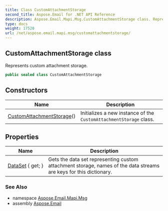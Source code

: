 ```yaml
---
title: Class CustomAttachmentStorage
second_title: Aspose.Email for .NET API Reference
description: Aspose.Email.Mapi.Msg.CustomAttachmentStorage class. Represents custom attachment storage
type: docs
weight: 17520
url: /net/aspose.email.mapi.msg/customattachmentstorage/
---
```

## CustomAttachmentStorage class

Represents custom attachment storage.

```csharp
public sealed class CustomAttachmentStorage
```

## Constructors

| Name | Description |
| --- | --- |
| [CustomAttachmentStorage](customattachmentstorage/)() | Initializes a new instance of the `CustomAttachmentStorage` class. |

## Properties

| Name | Description |
| --- | --- |
| [DataSet](../../aspose.email.mapi.msg/customattachmentstorage/dataset/) { get; } | Gets the data set representing custom attachment storage, names of the data streams are keys for this dictionary. |

### See Also

* namespace [Aspose.Email.Mapi.Msg](../../aspose.email.mapi.msg/)
* assembly [Aspose.Email](../../)


